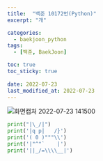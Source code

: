 ```yaml
---
title:  "백준 10172번(Python)"
excerpt: "개"

categories:
  - baekjoon_python
tags:
  - [백준, BaekJoon]

toc: true
toc_sticky: true
 
date: 2022-07-23
last_modified_at: 2022-07-23
---
```


![화면캡처 2022-07-23 141500](https://user-images.githubusercontent.com/106606698/180591490-1ce6152d-df86-4376-8dff-66da3b245396.png)

```python
print("|\_/|")
print('|q p|   /}')
print('( 0 )"""\\')
print('|"^"`    |')
print('||_/=\\\\__|')
```
